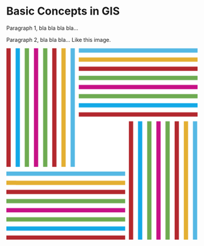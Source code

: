 # Basic Concepts in GIS

Paragraph 1, bla bla bla bla...

Paragraph 2, bla bla bla... Like this image.

![Logo for GDCDI](gcdi.png)
